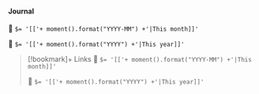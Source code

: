#### Journal

📆 `$= '[['+ moment().format("YYYY-MM") +'|This month]]'`

📆 `$= '[['+ moment().format("YYYY") +'|This year]]'`


> [!bookmark]+ Links
> 📆 `$= '[['+ moment().format("YYYY-MM") +'|This month]]'`
>
> 📆 `$= '[['+ moment().format("YYYY") +'|This year]]'`
